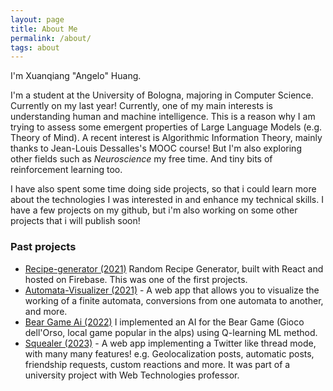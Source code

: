 ```yaml
---
layout: page
title: About Me
permalink: /about/
tags: about
---
```


I'm Xuanqiang "Angelo" Huang.

I'm a student at the University of Bologna, majoring in Computer Science. Currently on my last year!
Currently, one of my main interests is understanding human and machine intelligence.
This is a reason why I am trying to assess some emergent properties of Large Language Models (e.g. Theory of Mind).
A recent interest is Algorithmic Information Theory, mainly thanks to Jean-Louis Dessalles's MOOC course!
But I'm also exploring other fields such as *Neuroscience* my free time. And tiny bits of reinforcement learning too.

I have also spent some time doing side projects, so that i could learn more about the technologies I was interested in and enhance my technical skills. I have a few projects on my github, but i'm also working on some other projects that i will publish soon!

### Past projects
- [Recipe-generator (2021)](https://recipe-generator-flecart.web.app/) Random Recipe Generator, built with React and hosted on Firebase. This was one of the first projects.
- [Automata-Visualizer (2021)](https://flecart.github.io/Automa-Visualizer) - A web app that allows you to visualize the working of a finite automata, conversions from one automata to another, and more.
- [Bear Game Ai (2022)](https://github.com/Flecart/GiocoDellOrso/releases/tag/v0.1.29) I implemented an AI for the Bear Game (Gioco dell'Orso, local game popular in the alps) using Q-learning ML method.
- [Squealer (2023)](https://github.com/flecart/squealer) -  A web app implementing a Twitter like thread mode, with many many features! e.g. Geolocalization posts, automatic posts, friendship requests, custom reactions and more. It was part of a university project with Web Technologies professor.